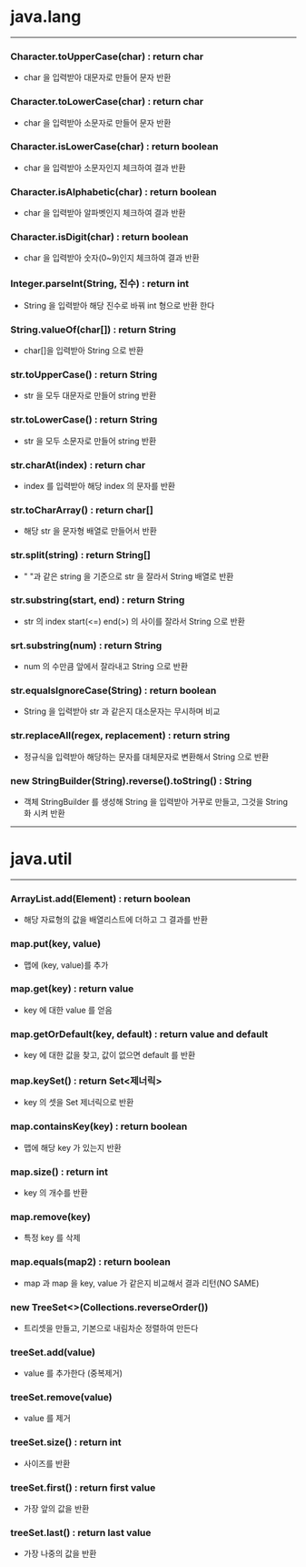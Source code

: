 
# java.lang
___

### Character.toUpperCase(char) : return char
* char 을 입력받아 대문자로 만들어 문자 반환

### Character.toLowerCase(char) : return char
* char 을 입력받아 소문자로 만들어 문자 반환

### Character.isLowerCase(char) : return boolean
* char 을 입력받아 소문자인지 체크하여 결과 반환

### Character.isAlphabetic(char) : return boolean
* char 을 입력받아 알파벳인지 체크하여 결과 반환

### Character.isDigit(char) : return boolean
* char 을 입력받아 숫자(0~9)인지 체크하여 결과 반환









### Integer.parseInt(String, 진수) : return int
* String 을 입력받아 해당 진수로 바꿔 int 형으로 반환 한다










### String.valueOf(char[]) : return String
* char[]을 입력받아 String 으로 반환









### str.toUpperCase()  : return String
* str 을 모두 대문자로 만들어 string 반환

### str.toLowerCase()  : return String
* str 을 모두 소문자로 만들어 string 반환

### str.charAt(index) : return char
* index 를 입력받아 해당 index 의 문자를 반환

### str.toCharArray() : return char[]
* 해당 str 을 문자형 배열로 만들어서 반환

### str.split(string) : return String[]
* " "과 같은 string 을 기준으로 str 을 잘라서 String 배열로 반환

### str.substring(start, end) : return String
* str 의 index start(<=)  end(>) 의 사이를 잘라서 String 으로 반환

### srt.substring(num) : return String
* num 의 수만큼 앞에서 잘라내고 String 으로 반환

### str.equalsIgnoreCase(String) : return boolean
* String 을 입력받아 str 과 같은지 대소문자는 무시하며 비교 

### str.replaceAll(regex, replacement) : return string
* 정규식을 입력받아 해당하는 문자를 대체문자로 변환해서 String 으로 반환







### new StringBuilder(String).reverse().toString() : String
* 객체 StringBuilder 를 생성해 String 을 입력받아 거꾸로 만들고, 그것을 String 화 시켜 반환










___
# java.util
___

### ArrayList.add(Element) : return boolean
* 해당 자료형의 값을 배열리스트에 더하고 그 결과를 반환


### map.put(key, value)
* 맵에 (key, value)를 추가

### map.get(key) : return value
* key 에 대한 value 를 얻음

### map.getOrDefault(key, default) : return value and default
* key 에 대한 값을 찾고, 값이 없으면 default 를 반환

### map.keySet() : return Set<제너릭>
* key 의 셋을 Set 제너릭으로 반환

### map.containsKey(key) : return boolean
* 맵에 해당 key 가 있는지 반환

### map.size() : return int
* key 의 개수를 반환

### map.remove(key)
* 특정 key 를 삭제

### map.equals(map2) : return boolean
* map 과 map 을 key, value 가 같은지 비교해서 결과 리턴(NO SAME)

### new TreeSet<>(Collections.reverseOrder())
* 트리셋을 만들고, 기본으로 내림차순 정렬하여 만든다

### treeSet.add(value)
* value 를 추가한다 (중복제거)

### treeSet.remove(value)
* value 를 제거

### treeSet.size() : return int
* 사이즈를 반환

### treeSet.first() : return first value
* 가장 앞의 값을 반환

### treeSet.last() : return last value
* 가장 나중의 값을 반환